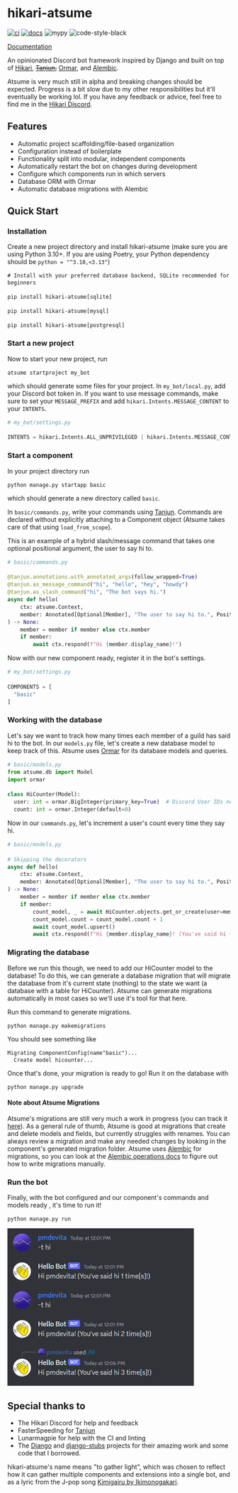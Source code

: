 # hikari-atsume

[![ci](https://github.com/pmdevita/hikari-atsume/actions/workflows/ci.yml/badge.svg)](https://github.com/pmdevita/hikari-atsume/actions/workflows/ci.yml)
[![docs](https://github.com/pmdevita/hikari-atsume/actions/workflows/docs.yml/badge.svg)](https://pmdevita.github.io/hikari-atsume/)
![mypy](https://badgen.net/badge/mypy/checked/2A6DB2)
![code-style-black](https://img.shields.io/badge/code%20style-black-black)


[Documentation](https://pmdevita.github.io/hikari-atsume/)

An opinionated Discord bot framework inspired by Django and built on
top of [Hikari](https://github.com/hikari-py/hikari), ~~[Tanjun](https://github.com/FasterSpeeding/Tanjun),~~
[Ormar](https://github.com/collerek/ormar), and [Alembic](https://alembic.sqlalchemy.org/en/latest/).

Atsume is very much still in alpha and breaking changes should be expected. Progress is a bit slow
due to my other responsibilities but it'll eventually be working lol.
If you have any feedback or advice, feel free to find me in the [Hikari Discord](https://discord.gg/Jx4cNGG).


## Features

- Automatic project scaffolding/file-based organization
- Configuration instead of boilerplate
- Functionality split into modular, independent components
- Automatically restart the bot on changes during development
- Configure which components run in which servers
- Database ORM with Ormar
- Automatic database migrations with Alembic

## Quick Start

### Installation

Create a new project directory and install hikari-atsume
(make sure you are using Python 3.10+. If you are using Poetry,
your Python dependency should be `python = "^3.10,<3.13"`)

```shell
# Install with your preferred database backend, SQLite recommended for beginners

pip install hikari-atsume[sqlite]

pip install hikari-atsume[mysql]

pip install hikari-atsume[postgresql]
```

### Start a new project

Now to start your new project, run

```shell
atsume startproject my_bot
```

which should generate some files for your project. In `my_bot/local.py`, add your
Discord bot token in. If you want to use message commands, make sure to set your
`MESSAGE_PREFIX` and add `hikari.Intents.MESSAGE_CONTENT` to your `INTENTS`.

```python
# my_bot/settings.py

INTENTS = hikari.Intents.ALL_UNPRIVILEGED | hikari.Intents.MESSAGE_CONTENT
```

### Start a component

In your project directory run

```shell
python manage.py startapp basic
```
which should generate a new directory called `basic`.

In `basic/commands.py`, write your commands using [Tanjun](https://tanjun.cursed.solutions/usage/#declaring-commands).
Commands are declared without explicitly attaching to a Component object
(Atsume takes care of that using `load_from_scope`).

This is an example of a hybrid slash/message command that takes one
optional positional argument, the user to say hi to.

```python
# basic/commands.py

@tanjun.annotations.with_annotated_args(follow_wrapped=True)
@tanjun.as_message_command("hi", "hello", "hey", "howdy")
@tanjun.as_slash_command("hi", "The bot says hi.")
async def hello(
    ctx: atsume.Context,
    member: Annotated[Optional[Member], "The user to say hi to.", Positional()] = None,
) -> None:
    member = member if member else ctx.member
    if member:
        await ctx.respond(f"Hi {member.display_name}!")
```

Now with our new component ready, register it in the bot's settings.

```python
# my_bot/settings.py

COMPONENTS = [
  "basic"
]

```

### Working with the database

Let's say we want to track how many times each member of a guild has said
hi to the bot. In our `models.py` file, let's create a new database model
to keep track of this. Atsume uses [Ormar](https://collerek.github.io/ormar/)
for its database models and queries.

```python
# basic/models.py
from atsume.db import Model
import ormar

class HiCounter(Model):
  user: int = ormar.BigInteger(primary_key=True)  # Discord User IDs need to be stored as big integers
  count: int = ormar.Integer(default=0)

```

Now in our `commands.py`, let's increment a user's count every time they say hi.

```python
# basic/models.py

# Skipping the decorators
async def hello(
    ctx: atsume.Context,
    member: Annotated[Optional[Member], "The user to say hi to.", Positional()] = None,
) -> None:
    member = member if member else ctx.member
    if member:
        count_model, _ = await HiCounter.objects.get_or_create(user=member.user.id, _defaults={"count": 0})
        count_model.count = count_model.count + 1
        await count_model.upsert()
        await ctx.respond(f"Hi {member.display_name}! (You've said hi {count_model.count} time[s]!)")
```

### Migrating the database

Before we run this though, we need to add our HiCounter model to the database! To do this,
we can generate a database migration that will migrate the database from it's current
state (nothing) to the state we want (a database with a table for HiCounter). Atsume
can generate migrations automatically in most cases so we'll use it's tool for that here.

Run this command to generate migrations.

```shell
python manage.py makemigrations
```

You should see something like

```
Migrating ComponentConfig(name"basic")...
  Create model hicounter...
```

Once that's done, your migration is ready to go! Run it on the database with

```shell
python manage.py upgrade
```

#### Note about Atsume Migrations

Atsume's migrations are still very much a work in progress (you can track it
[here](https://github.com/pmdevita/hikari-atsume/issues/2)).
As a general rule of thumb, Atsume is good at migrations that create and delete
models and fields, but currently struggles with renames. You can always review
a migration and make any needed changes by looking in the component's
generated migration folder. Atsume uses
[Alembic](https://alembic.sqlalchemy.org/en/latest/)
for migrations, so you can look at the
[Alembic operations docs](https://alembic.sqlalchemy.org/en/latest/ops.html#alembic.operations.Operations)
to figure out how to write migrations manually.


### Run the bot

Finally, with the bot configured and our component's commands and models ready ,
it's time to run it!


```shell
python manage.py run
```

![docs/img/hi_bot.png](./docs/img/hi_bot.png)

## Special thanks to
- The Hikari Discord for help and feedback
- FasterSpeeding for [Tanjun](https://github.com/FasterSpeeding/Tanjun)
- Lunarmagpie for help with the CI and linting
- The [Django](https://www.djangoproject.com/) and [django-stubs](https://github.com/typeddjango/django-stubs) projects for their amazing work and some
code that I borrowed.

hikari-atsume's name means "to gather light", which was chosen to reflect how it can gather multiple
components and extensions into a single bot, and as a lyric from the J-pop song [Kimigairu by Ikimonogakari](https://www.youtube.com/watch?v=fLcSUrlS9us).
